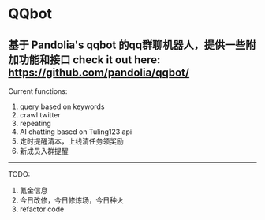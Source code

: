 # QQbot
基于 Pandolia's qqbot 的qq群聊机器人，提供一些附加功能和接口
check it out here: https://github.com/pandolia/qqbot/
-------------------------------------------------------
Current functions:
1. query based on keywords
2. crawl twitter
3. repeating
4. AI chatting based on Tuling123 api
5. 定时提醒清本，上线清任务领奖励
6. 新成员入群提醒
-------------------------------------------------------
TODO:
1. 氪金信息
2. 今日改修，今日修炼场，今日种火
3. refactor code
